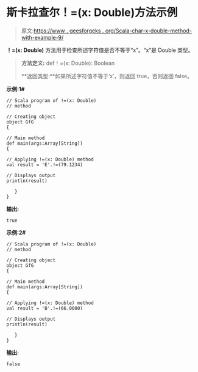 # 斯卡拉查尔！=(x: Double)方法示例

> 原文:[https://www . geesforgeks . org/Scala-char-x-double-method-with-example-9/](https://www.geeksforgeeks.org/scala-char-x-double-method-with-example-9/)

**！=(x: Double)** 方法用于检查所述字符值是否不等于“x”。“x”是 Double 类型。

> **方法定义:** def！=(x: Double): Boolean
> 
> **返回类型:**如果所述字符值不等于‘x’，则返回 true，否则返回 false。

**示例:1#**

```
// Scala program of !=(x: Double)
// method

// Creating object
object GfG
{  

// Main method
def main(args:Array[String])
{

// Applying !=(x: Double) method 
val result = 'E'.!=(79.1234)

// Displays output
println(result)

   }
} 
```

**输出:**

```
true

```

**示例:2#**

```
// Scala program of !=(x: Double)
// method

// Creating object
object GfG
{  

// Main method
def main(args:Array[String])
{

// Applying !=(x: Double) method
val result = 'B'.!=(66.0000)

// Displays output
println(result)

   }
} 
```

**输出:**

```
false

```
